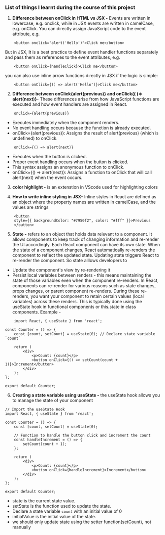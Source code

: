 ### List of things I learnt during the course of this project
1. **Difference between onClick in HTML vs JSX -** Events are written in lowercase, e.g. onclick, while in JSX events are written in camelCase, e.g. onClick. You can directly assign JavaScript code to the event attribute, e.g. 
```
    <button onclick="alert('Hello')">Click me</button>
```
But in JSX, It is a best practice to define event handler functions separately and pass them as references to the event attributes, e.g.
```
    <button onClick={handleClick}>Click me</button>
```
you can also use inline arrow functions directly in JSX if the logic is simple:
```
    <button onClick={() => alert('Hello')}>Click me</button>
```

2. **Difference between onClick{alert(previous)} and onClick{( )=> alert(next)}**- These differences arise from how JavaScript functions are executed and how event handlers are assigned in React.
```
    onClick={alert(previous)}
```
- Executes immediately when the component renders.
- No event handling occurs because the function is already executed.
- onClick={alert(previous)}: Assigns the result of alert(previous) (which is undefined) to onClick.

```
    onClick={() => alert(next)}
```
- Executes when the button is clicked.
- Proper event handling occurs when the button is clicked.
- This syntax assigns an anonymous function to onClick. 
- onClick={() => alert(next)}: Assigns a function to onClick that will call alert(next) when the event occurs.

3. **color highlight -** is an extenstion in VScode used for highlighting colors

4. **How to write inline styling in JSX-** Inline styles in React are defined as an object where the property names are written in camelCase, and the values are strings
```
    <button
    style={{ backgroundColor: "#7950f2", color: "#fff" }}>Previous
    </button>
```

5. **State -** refers to an object that holds data relevant to a component. It allows components to keep track of changing information and re-render the UI accordingly. Each React component can have its own state. When the state of a component changes, React automatically re-renders the component to reflect the updated state. Updating state triggers React to re-render the component. So state alllows developers to
- Update the component's view by re-rendering it
- Persist local variables between renders - this means maintaining the state of those variables even when the component re-renders. In React, components can re-render for various reasons such as state changes, props changes, or parent component re-renders. During these re-renders, you want your component to retain certain values (local variables) across these renders. This is typically done using the useState hook in functional components or this.state in class components.
Example -
```
    import React, { useState } from 'react';

const Counter = () => {
    const [count, setCount] = useState(0); // Declare state variable `count`

    return (
        <div>
            <p>Count: {count}</p>
            <button onClick={() => setCount(count + 1)}>Increment</button>
        </div>
    );
};

export default Counter;

```

6. **Creating a state variable using useState -** the useState hook allows you to manage the state of your component

```
// Import the useState Hook
import React, { useState } from 'react';

const Counter = () => {
    const [count, setCount] = useState(0);

    // Function to handle the button click and increment the count
    const handleIncrement = () => {
        setCount(count + 1);
    };

    return (
        <div>
            <p>Count: {count}</p>
            <button onClick={handleIncrement}>Increment</button>
        </div>
    );
};

export default Counter;

```
- state is the current state value.
- setState is the function used to update the state.
- Declare a state variable `count` with an initial value of 0
- initialValue is the initial value of the state.
- we should only update state using the setter function(setCount), not manually
    